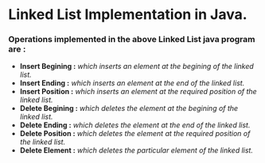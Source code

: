 # Linked List Implementation in Java.
### Operations implemented in the above Linked List java program are :
- <b>Insert Begining :</b> <i>which inserts an element at the begining of the linked list.</i>
- <b>Insert Ending :</b> <i>which inserts an element at the end of the linked list.</i>
- <b>Insert Position :</b> <i>which inserts an element at the required position of the linked list.</i>
- <b>Delete Begining :</b> <i>which deletes the element at the begining of the linked list.</i>
- <b>Delete Ending :</b> <i>which deletes the element at the end of the linked list.</i>
- <b>Delete Position :</b> <i>which deletes the element at the required position of the linked list.</i>
- <b>Delete Element :</b> <i>which deletes the particular element of the linked list.</i>
